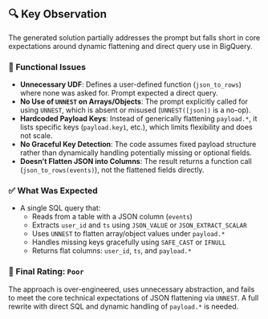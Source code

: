 ## 🔍 Key Observation

The generated solution partially addresses the prompt but falls short in core expectations around dynamic flattening and direct query use in BigQuery.

### 🚫 Functional Issues
- **Unnecessary UDF**: Defines a user-defined function (`json_to_rows`) where none was asked for. Prompt expected a direct query.
- **No Use of `UNNEST` on Arrays/Objects**: The prompt explicitly called for using `UNNEST`, which is absent or misused (`UNNEST([json])` is a no-op).
- **Hardcoded Payload Keys**: Instead of generically flattening `payload.*`, it lists specific keys (`payload.key1`, etc.), which limits flexibility and does not scale.
- **No Graceful Key Detection**: The code assumes fixed payload structure rather than dynamically handling potentially missing or optional fields.
- **Doesn’t Flatten JSON into Columns**: The result returns a function call (`json_to_rows(events)`), not the flattened fields directly.

### ✅ What Was Expected
- A single SQL query that:
  - Reads from a table with a JSON column (`events`)
  - Extracts `user_id` and `ts` using `JSON_VALUE` or `JSON_EXTRACT_SCALAR`
  - Uses `UNNEST` to flatten array/object values under `payload.*`
  - Handles missing keys gracefully using `SAFE_CAST` or `IFNULL`
  - Returns flat columns: `user_id`, `ts`, and `payload.*`

### 🏁 Final Rating: `Poor`
The approach is over-engineered, uses unnecessary abstraction, and fails to meet the core technical expectations of JSON flattening via `UNNEST`. A full rewrite with direct SQL and dynamic handling of `payload.*` is needed.
